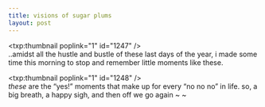 ```yaml
---
title: visions of sugar plums    
layout: post
---
```


<span class="pic3"><txp:thumbnail poplink="1" id="1247" /></span>  
..amidst all the hustle and bustle of these last days of the year, i made some time this morning to stop and remember little moments like these. 

<span class="pic3"><txp:thumbnail poplink="1" id="1248" /></span>  
*these* are the &#8220;yes!&#8221; moments that make up for every &#8220;no no no&#8221; in life. so, a big breath, a happy sigh, and then off we go again ~ ~